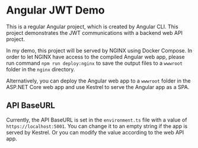 # Angular JWT Demo

This is a regular Angular project, which is created by Angular CLI. This project demonstrates the JWT communications with a backend web API project.

In my demo, this project will be served by NGINX using Docker Compose. In order to let NGINX have access to the compiled Angular web app, please run command `npm run deploy:nginx` to save the output files to a `wwwroot` folder in the `nginx` directory.

Alternatively, you can deploy the Angular web app to a `wwwroot` folder in the ASP.NET Core web app and use Kestrel to serve the Angular app as a SPA.

## API BaseURL

Currently, the API BaseURL is set in the `environment.ts` file with a value of `https://localhost:5001`. You can change it to an empty string if the app is served by Kestrel. Or you can modify the value according to the web API app.
